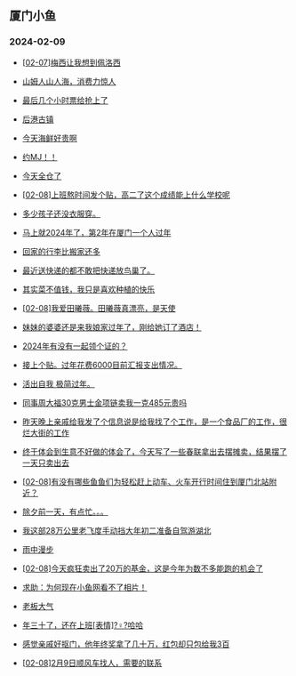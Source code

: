 ## 厦门小鱼 
### 2024-02-09

+ [[02-07]梅西让我想到佩洛西](http://bbs.xmfish.com/read-htm-tid-18145080.html)

+ [山姆人山人海，消费力惊人](http://bbs.xmfish.com/read-htm-tid-18145118.html)

+ [最后几个小时票给抢上了](http://bbs.xmfish.com/read-htm-tid-18145071.html)

+ [后港古镇](http://bbs.xmfish.com/read-htm-tid-18145072.html)

+ [今天海鲜好贵啊](http://bbs.xmfish.com/read-htm-tid-18145120.html)

+ [约MJ！！](http://bbs.xmfish.com/read-htm-tid-18145129.html)

+ [今天全仓了](http://bbs.xmfish.com/read-htm-tid-18145148.html)

+ [[02-08]上班熬时间发个贴，高二了这个成绩能上什么学校呢](http://bbs.xmfish.com/read-htm-tid-18145110.html)

+ [多少孩子还没衣服穿。](http://bbs.xmfish.com/read-htm-tid-18145128.html)

+ [马上就2024年了，第2年在厦门一个人过年](http://bbs.xmfish.com/read-htm-tid-18145146.html)

+ [回家的行李比搬家还多](http://bbs.xmfish.com/read-htm-tid-18145138.html)

+ [最近送快递的都不敢把快递放鸟巢了。](http://bbs.xmfish.com/read-htm-tid-18145082.html)

+ [其实菜不值钱，我只是喜欢种植的快乐](http://bbs.xmfish.com/read-htm-tid-18145119.html)

+ [[02-08]我爱田曦薇。田曦薇真漂亮，是天使](http://bbs.xmfish.com/read-htm-tid-18145098.html)

+ [妹妹的婆婆还是来我娘家过年了，刚给她订了酒店！](http://bbs.xmfish.com/read-htm-tid-18145174.html)

+ [2024年有没有一起领个证的？](http://bbs.xmfish.com/read-htm-tid-18145143.html)

+ [接上个贴。过年花费6000目前汇报支出情况。](http://bbs.xmfish.com/read-htm-tid-18145198.html)

+ [活出自我 极简过年。](http://bbs.xmfish.com/read-htm-tid-18145200.html)

+ [同事周大福30克男士金项链卖我一克485元贵吗](http://bbs.xmfish.com/read-htm-tid-18145186.html)

+ [昨天晚上亲戚给我发了个信息说是给我找了个工作，是一个食品厂的工作，很烂大街的工作](http://bbs.xmfish.com/read-htm-tid-18145189.html)

+ [终于体会到生意不好做的体会了，今天写了一些春联拿出去摆摊卖，结果摆了一天只卖出去](http://bbs.xmfish.com/read-htm-tid-18145195.html)

+ [[02-08]有没有哪些鱼鱼们为轻松赶上动车、火车开行时间住到厦门北站附近？](http://bbs.xmfish.com/read-htm-tid-18145206.html)

+ [除夕前一天，有点忙。。。](http://bbs.xmfish.com/read-htm-tid-18145213.html)

+ [我这部28万公里老飞度手动挡大年初二准备自驾游湖北](http://bbs.xmfish.com/read-htm-tid-18145184.html)

+ [雨中漫步](http://bbs.xmfish.com/read-htm-tid-18145208.html)

+ [[02-08]今天疯狂卖出了20万的基金，这是今年为数不多能跑的机会了](http://bbs.xmfish.com/read-htm-tid-18145207.html)

+ [求助：为何现在小鱼网看不了相片！](http://bbs.xmfish.com/read-htm-tid-18145219.html)

+ [老板大气](http://bbs.xmfish.com/read-htm-tid-18145214.html)

+ [年三十了，还在上班[表情]?♀?哈哈](http://bbs.xmfish.com/read-htm-tid-18145242.html)

+ [感觉亲戚好抠门，他年终奖拿了几十万，红包却只包给我3百](http://bbs.xmfish.com/read-htm-tid-18145258.html)

+ [[02-08]2月9日顺风车找人，需要的联系](http://bbs.xmfish.com/read-htm-tid-18145217.html)

